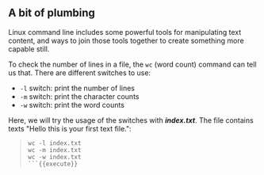## A bit of plumbing

Linux command line includes some powerful tools for manipulating text content, and ways to join those tools together to create something more capable still.

To check the number of lines in a file, the `wc` (word count) command can tell us that. There are different switches to use:
- `-l` switch: print the number of lines
- `-m` switch: print the character counts
- `-w` switch: print the word counts

Here, we will try the usage of the switches with **_index.txt_**. The file contains texts "Hello this is your first text file.":
> ```
> wc -l index.txt
> wc -m index.txt
> wc -w index.txt
> ```{{execute}}



